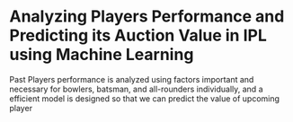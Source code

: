 # Analyzing Players Performance and Predicting its Auction Value in IPL using Machine Learning 

Past Players performance is analyzed using factors important and necessary for bowlers, batsman, and all-rounders individually, and a efficient
model is designed so that we can predict the value of upcoming player
